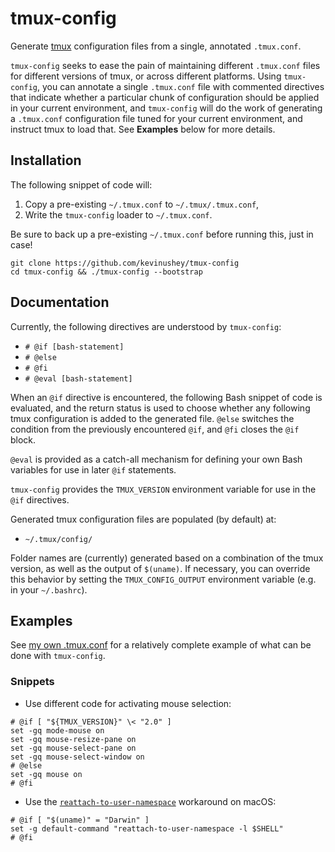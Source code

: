 # tmux-config

Generate [tmux](https://github.com/tmux/tmux) configuration files from a
single, annotated `.tmux.conf`.

`tmux-config` seeks to ease the pain of maintaining different `.tmux.conf`
files for different versions of tmux, or across different platforms. Using
`tmux-config`, you can annotate a single `.tmux.conf` file with commented
directives that indicate whether a particular chunk of configuration should be
applied in your current environment, and `tmux-config` will do the work of
generating a `.tmux.conf` configuration file tuned for your current
environment, and instruct tmux to load that. See **Examples** below for more
details.


## Installation

The following snippet of code will:

1. Copy a pre-existing `~/.tmux.conf` to `~/.tmux/.tmux.conf`,
1. Write the `tmux-config` loader to `~/.tmux.conf`.

Be sure to back up a pre-existing `~/.tmux.conf` before running this,
just in case!

```
git clone https://github.com/kevinushey/tmux-config
cd tmux-config && ./tmux-config --bootstrap
```


## Documentation

Currently, the following directives are understood by `tmux-config`:

- `# @if [bash-statement]`
- `# @else`
- `# @fi`
- `# @eval [bash-statement]`

When an `@if` directive is encountered, the following Bash snippet of code is
evaluated, and the return status is used to choose whether any following tmux
configuration is added to the generated file. `@else` switches the condition
from the previously encountered `@if`, and `@fi` closes the `@if` block.

`@eval` is provided as a catch-all mechanism for defining your own Bash
variables for use in later `@if` statements.

`tmux-config` provides the `TMUX_VERSION` environment variable for use in
the `@if` directives.

Generated tmux configuration files are populated (by default) at:

- `~/.tmux/config/`

Folder names are (currently) generated based on a combination of the tmux
version, as well as the output of `$(uname)`. If necessary, you can override
this behavior by setting the `TMUX_CONFIG_OUTPUT` environment variable (e.g. in
your `~/.bashrc`).

## Examples

See [my own .tmux.conf](https://github.com/kevinushey/etc/blob/master/tmux/.tmux.conf)
for a relatively complete example of what can be done with `tmux-config`.

### Snippets

- Use different code for activating mouse selection:

```
# @if [ "${TMUX_VERSION}" \< "2.0" ]
set -gq mode-mouse on
set -gq mouse-resize-pane on
set -gq mouse-select-pane on
set -gq mouse-select-window on
# @else
set -gq mouse on
# @fi
``````

- Use the
[`reattach-to-user-namespace`](https://github.com/ChrisJohnsen/tmux-MacOSX-pasteboard)
workaround on macOS:

```
# @if [ "$(uname)" = "Darwin" ]
set -g default-command "reattach-to-user-namespace -l $SHELL"
# @fi
```


